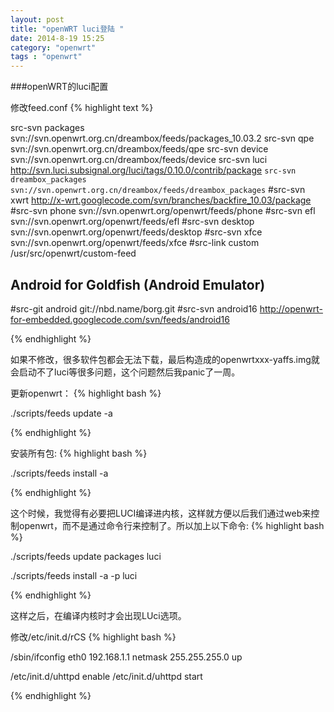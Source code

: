 ```yaml
---
layout: post
title: "openWRT luci登陆 "
date: 2014-8-19 15:25
category: "openwrt"
tags : "openwrt"
---
```


###openWRT的luci配置

修改feed.conf
{% highlight text %}

src-svn packages svn://svn.openwrt.org.cn/dreambox/feeds/packages_10.03.2
src-svn qpe svn://svn.openwrt.org.cn/dreambox/feeds/qpe
src-svn device svn://svn.openwrt.org.cn/dreambox/feeds/device
src-svn luci http://svn.luci.subsignal.org/luci/tags/0.10.0/contrib/package
`src-svn dreambox_packages svn://svn.openwrt.org.cn/dreambox/feeds/dreambox_packages`
#src-svn xwrt http://x-wrt.googlecode.com/svn/branches/backfire_10.03/package
#src-svn phone svn://svn.openwrt.org/openwrt/feeds/phone
#src-svn efl svn://svn.openwrt.org/openwrt/feeds/efl
#src-svn desktop svn://svn.openwrt.org/openwrt/feeds/desktop
#src-svn xfce svn://svn.openwrt.org/openwrt/feeds/xfce
#src-link custom /usr/src/openwrt/custom-feed

## Android for Goldfish (Android Emulator)
#src-git android git://nbd.name/borg.git
#src-svn android16 http://openwrt-for-embedded.googlecode.com/svn/feeds/android16

{% endhighlight %} 

如果不修改，很多软件包都会无法下载，最后构造成的openwrtxxx-yaffs.img就会启动不了luci等很多问题，这个问题然后我panic了一周。

更新openwrt：
{% highlight bash %}

./scripts/feeds update -a

{% endhighlight %} 

安装所有包:
{% highlight bash %}

./scripts/feeds install -a

{% endhighlight %} 

这个时候，我觉得有必要把LUCI编译进内核，这样就方便以后我们通过web来控制openwrt，而不是通过命令行来控制了。所以加上以下命令:
{% highlight bash %}

./scripts/feeds update packages luci

./scripts/feeds install -a -p luci

{% endhighlight %} 

这样之后，在编译内核时才会出现LUci选项。

修改/etc/init.d/rCS
{% highlight bash %}

/sbin/ifconfig eth0 192.168.1.1 netmask 255.255.255.0 up

/etc/init.d/uhttpd enable
/etc/init.d/uhttpd start

{% endhighlight %} 
